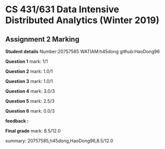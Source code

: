 # CS 431/631 Data Intensive Distributed Analytics (Winter 2019)
## Assignment 2 Marking

**Student details**
Number:20757585
WATIAM:h45dong
github:HaoDong96

**Question 1**
mark: 1/1

**Question 2**
mark: 1.0/1

**Question 3**
mark: 1.0/1

**Question 4**
mark: 3.0/3

**Question 5**
mark: 2.5/3

**Question 6**
mark: 0.0/3

**feedback :** 

**Final grade**
mark: 8.5/12.0

summary: 20757585,h45dong,HaoDong96,8.5/12.0